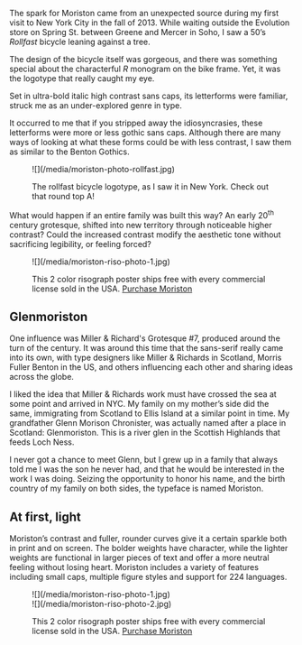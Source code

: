 The spark for Moriston came from an unexpected source during my first visit to New York City in the fall of 2013. While waiting outside the Evolution store on Spring St. between Greene and Mercer in Soho, I saw a 50’s _Rollfast_ bicycle leaning against a tree.

The design of the bicycle itself was gorgeous, and there was something special about the characterful _R_ monogram on the bike frame. Yet, it was the logotype that really caught my eye.

Set in ultra-bold italic high contrast sans caps, its letterforms were familiar, struck me as an under-explored genre in type.

It occurred to me that if you stripped away the idiosyncrasies, these letterforms were more or less gothic sans caps. Although there are many ways of looking at what these forms could be with less contrast, I saw them as similar to the Benton Gothics.

<figure>
![](/media/moriston-photo-rollfast.jpg)
<figcaption>
  <p>The rollfast bicycle logotype, as I saw it in New York. Check out that round top A!</p>
</figcaption>
</figure>

What would happen if an entire family was built this way? An early 20<sup>th</sup> century grotesque, shifted into new territory through noticeable higher contrast? Could the increased contrast modify the aesthetic tone without sacrificing legibility, or feeling forced?

<figure>
<div class="mwl-75">
![](/media/moriston-riso-photo-1.jpg)
</div>
<figcaption class="mwl-25">
  <p>This 2 color risograph poster ships free with every commercial license sold in the <abbr>USA</abbr>. <a href="http://losttype.com/font/?name=moriston">Purchase Moriston</a></p>
</figure>

## Glenmoriston


One influence was Miller & Richard's Grotesque #7, produced around the turn of the century. It was around this time that the sans-serif really came into its own, with type designers like Miller & Richards in Scotland, Morris Fuller Benton in the <abbr>US</abbr>, and others influencing each other and sharing ideas across the globe.

I liked the idea that Miller & Richards work must have crossed the sea at some point and arrived in NYC. My family on my mother’s side did the same, immigrating from Scotland to Ellis Island at a similar point in time. My grandfather Glenn Morison Chronister, was actually named after a place in Scotland: Glenmoriston. This is a river glen in the Scottish Highlands that feeds Loch Ness.

I never got a chance to meet Glenn, but I grew up in a family that always told me I was the son he never had, and that he would be interested in the work I was doing. Seizing the opportunity to honor his name, and the birth country of my family on both sides, the typeface is named Moriston.

## At first, light

Moriston’s contrast and fuller, rounder curves give it a certain sparkle both in print and on screen. The bolder weights have character, while the lighter weights are functional in larger pieces of text and offer a more neutral feeling without losing heart. Moriston includes a variety of features including small caps, multiple figure styles and support for 224 languages.


<figure>
<div class="mw-50">
![](/media/moriston-riso-photo-1.jpg)
</div>
<div class="mw-50">
![](/media/moriston-riso-photo-2.jpg)
</div>
<figcaption class="mwl-50">
  <p>This 2 color risograph poster ships free with every commercial license sold in the <abbr>USA</abbr>. <a href="http://losttype.com/font/?name=moriston">Purchase Moriston</a></p></figcaption>
</figure>
